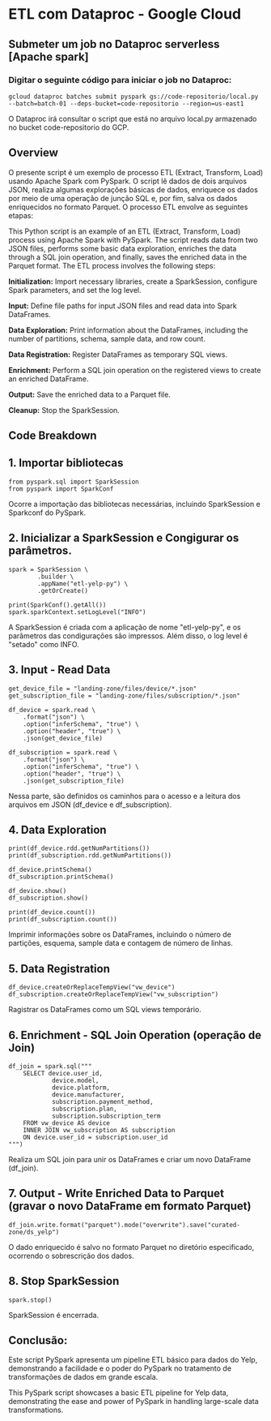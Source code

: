 ETL com Dataproc - Google Cloud
===================================
## Submeter um job no Dataproc serverless [Apache spark]
### Digitar o seguinte código para iniciar o job no Dataproc:
```
gcloud dataproc batches submit pyspark gs://code-repositorio/local.py --batch=batch-01 --deps-bucket=code-repositorio --region=us-east1
```
O Dataproc irá consultar o script que está no arquivo local.py armazenado no bucket code-repositorio do GCP.

Overview
--------------------------
O presente script é um exemplo de processo ETL (Extract, Transform, Load) usando Apache Spark com PySpark. O script lê dados de dois arquivos JSON, realiza algumas explorações básicas de dados, enriquece os dados por meio de uma operação de junção SQL e, por fim, salva os dados enriquecidos no formato Parquet. O processo ETL envolve as seguintes etapas:

This Python script is an example of an ETL (Extract, Transform, Load) process using Apache Spark with PySpark. The script reads data from two JSON files, performs some basic data exploration, enriches the data through a SQL join operation, and finally, saves the enriched data in the Parquet format. The ETL process involves the following steps:

**Initialization:** Import necessary libraries, create a SparkSession, configure Spark parameters, and set the log level.

**Input:** Define file paths for input JSON files and read data into Spark DataFrames.

**Data Exploration:** Print information about the DataFrames, including the number of partitions, schema, sample data, and row count.

**Data Registration:** Register DataFrames as temporary SQL views.

**Enrichment:** Perform a SQL join operation on the registered views to create an enriched DataFrame.

**Output:** Save the enriched data to a Parquet file.

**Cleanup:** Stop the SparkSession.

Code Breakdown
---------------------------
## 1. Importar bibliotecas
```
from pyspark.sql import SparkSession
from pyspark import SparkConf
```
Ocorre a importação das bibliotecas necessárias, incluindo SparkSession e Sparkconf do PySpark.

## 2. Inicializar a SparkSession e Congigurar os parâmetros.
```
spark = SparkSession \
        .builder \
        .appName("etl-yelp-py") \
        .getOrCreate()

print(SparkConf().getAll())
spark.sparkContext.setLogLevel("INFO")
```
A SparkSession é criada com a aplicação de nome "etl-yelp-py", e os parâmetros das condigurações são impressos. Além disso, o log level é "setado" como INFO.

## 3. Input - Read Data
```
get_device_file = "landing-zone/files/device/*.json"
get_subscription_file = "landing-zone/files/subscription/*.json"

df_device = spark.read \
    .format("json") \
    .option("inferSchema", "true") \
    .option("header", "true") \
    .json(get_device_file)

df_subscription = spark.read \
    .format("json") \
    .option("inferSchema", "true") \
    .option("header", "true") \
    .json(get_subscription_file)
```
Nessa parte, são definidos os caminhos para o acesso e a leitura dos arquivos em JSON (df_device e df_subscription).

## 4. Data Exploration
```
print(df_device.rdd.getNumPartitions())
print(df_subscription.rdd.getNumPartitions())

df_device.printSchema()
df_subscription.printSchema()

df_device.show()
df_subscription.show()

print(df_device.count())
print(df_subscription.count())
```
Imprimir informações sobre os DataFrames, incluindo o número de partições, esquema, sample data e contagem de número de linhas.

## 5. Data Registration
```
df_device.createOrReplaceTempView("vw_device")
df_subscription.createOrReplaceTempView("vw_subscription")
```
Ragistrar os DataFrames como um SQL views temporário.

## 6. Enrichment - SQL Join Operation (operação de Join)
```
df_join = spark.sql("""
    SELECT device.user_id,
            device.model, 
            device.platform, 
            device.manufacturer,
            subscription.payment_method,
            subscription.plan,
            subscription.subscription_term
    FROM vw_device AS device
    INNER JOIN vw_subscription AS subscription
    ON device.user_id = subscription.user_id
""")
```
Realiza um SQL join para unir os DataFrames e criar um novo DataFrame (df_join).

## 7. Output - Write Enriched Data to Parquet (gravar o novo DataFrame em formato Parquet) 
```
df_join.write.format("parquet").mode("overwrite").save("curated-zone/ds_yelp")
```
O dado enriquecido é salvo no formato Parquet no diretório especificado, ocorrendo o sobrescrição dos dados.

## 8. Stop SparkSession
```
spark.stop()
```
SparkSession é encerrada.

## Conclusão:
Este script PySpark apresenta um pipeline ETL básico para dados do Yelp, demonstrando a facilidade e o poder do PySpark no tratamento de transformações de dados em grande escala.

This PySpark script showcases a basic ETL pipeline for Yelp data, demonstrating the ease and power of PySpark in handling large-scale data transformations. 

